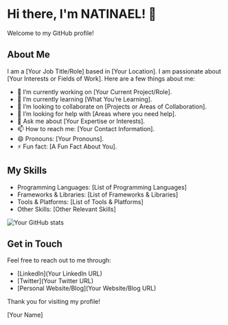 # Hi there, I'm NATINAEL! 👋

Welcome to my GitHub profile!

## About Me

I am a [Your Job Title/Role] based in [Your Location]. I am passionate about [Your Interests or Fields of Work]. Here are a few things about me:

- 🔭 I’m currently working on [Your Current Project/Role].
- 🌱 I’m currently learning [What You’re Learning].
- 👯 I’m looking to collaborate on [Projects or Areas of Collaboration].
- 🤔 I’m looking for help with [Areas where you need help].
- 💬 Ask me about [Your Expertise or Interests].
- 📫 How to reach me: [Your Contact Information].
- 😄 Pronouns: [Your Pronouns].
- ⚡ Fun fact: [A Fun Fact About You].

## My Skills

- Programming Languages: [List of Programming Languages]
- Frameworks & Libraries: [List of Frameworks & Libraries]
- Tools & Platforms: [List of Tools & Platforms]
- Other Skills: [Other Relevant Skills]



![Your GitHub stats](https://github-readme-stats.vercel.app/api?username=YourGitHubUsername&show_icons=true&theme=radical)

## Get in Touch

Feel free to reach out to me through:

- [LinkedIn](Your LinkedIn URL)
- [Twitter](Your Twitter URL)
- [Personal Website/Blog](Your Website/Blog URL)

Thank you for visiting my profile!

[Your Name]

